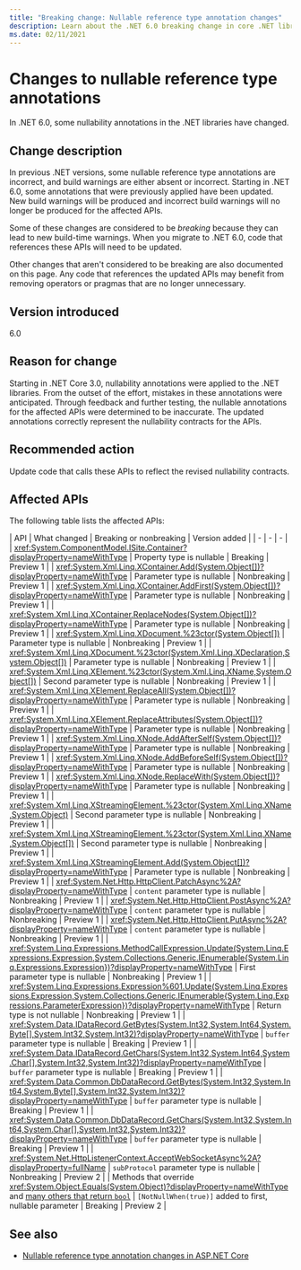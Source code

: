 ```yaml
---
title: "Breaking change: Nullable reference type annotation changes"
description: Learn about the .NET 6.0 breaking change in core .NET libraries where some nullable reference type annotations have changed.
ms.date: 02/11/2021
---
```

# Changes to nullable reference type annotations

In .NET 6.0, some nullability annotations in the .NET libraries have changed.

## Change description

In previous .NET versions, some nullable reference type annotations are incorrect, and build warnings are either absent or incorrect. Starting in .NET 6.0, some annotations that were previously applied have been updated. New build warnings will be produced and incorrect build warnings will no longer be produced for the affected APIs.

Some of these changes are considered to be *breaking* because they can lead to new build-time warnings. When you migrate to .NET 6.0, code that references these APIs will need to be updated.

Other changes that aren't considered to be breaking are also documented on this page. Any code that references the updated APIs may benefit from removing operators or pragmas that are no longer unnecessary.

## Version introduced

6.0

## Reason for change

Starting in .NET Core 3.0, nullability annotations were applied to the .NET libraries. From the outset of the effort, mistakes in these annotations were anticipated. Through feedback and further testing, the nullable annotations for the affected APIs were determined to be inaccurate. The updated annotations correctly represent the nullability contracts for the APIs.

## Recommended action

Update code that calls these APIs to reflect the revised nullability contracts.

## Affected APIs

The following table lists the affected APIs:

| API | What changed | Breaking or nonbreaking | Version added |
| - | - | - |
| <xref:System.ComponentModel.ISite.Container?displayProperty=nameWithType> | Property type is nullable | Breaking | Preview 1 |
| <xref:System.Xml.Linq.XContainer.Add(System.Object[])?displayProperty=nameWithType> | Parameter type is nullable | Nonbreaking | Preview 1 |
| <xref:System.Xml.Linq.XContainer.AddFirst(System.Object[])?displayProperty=nameWithType> | Parameter type is nullable | Nonbreaking | Preview 1 |
| <xref:System.Xml.Linq.XContainer.ReplaceNodes(System.Object[])?displayProperty=nameWithType> | Parameter type is nullable | Nonbreaking | Preview 1 |
| <xref:System.Xml.Linq.XDocument.%23ctor(System.Object[])> | Parameter type is nullable | Nonbreaking | Preview 1 |
| <xref:System.Xml.Linq.XDocument.%23ctor(System.Xml.Linq.XDeclaration,System.Object[])> | Parameter type is nullable | Nonbreaking | Preview 1 |
| <xref:System.Xml.Linq.XElement.%23ctor(System.Xml.Linq.XName,System.Object[])> | Second parameter type is nullable | Nonbreaking | Preview 1 |
| <xref:System.Xml.Linq.XElement.ReplaceAll(System.Object[])?displayProperty=nameWithType> | Parameter type is nullable | Nonbreaking | Preview 1 |
| <xref:System.Xml.Linq.XElement.ReplaceAttributes(System.Object[])?displayProperty=nameWithType> | Parameter type is nullable | Nonbreaking | Preview 1 |
| <xref:System.Xml.Linq.XNode.AddAfterSelf(System.Object[])?displayProperty=nameWithType> | Parameter type is nullable | Nonbreaking | Preview 1 |
| <xref:System.Xml.Linq.XNode.AddBeforeSelf(System.Object[])?displayProperty=nameWithType> | Parameter type is nullable | Nonbreaking | Preview 1 |
| <xref:System.Xml.Linq.XNode.ReplaceWith(System.Object[])?displayProperty=nameWithType> | Parameter type is nullable | Nonbreaking | Preview 1 |
| <xref:System.Xml.Linq.XStreamingElement.%23ctor(System.Xml.Linq.XName,System.Object)> | Second parameter type is nullable | Nonbreaking | Preview 1 |
| <xref:System.Xml.Linq.XStreamingElement.%23ctor(System.Xml.Linq.XName,System.Object[])> | Second parameter type is nullable | Nonbreaking | Preview 1 |
| <xref:System.Xml.Linq.XStreamingElement.Add(System.Object[])?displayProperty=nameWithType> | Parameter type is nullable | Nonbreaking | Preview 1 |
| <xref:System.Net.Http.HttpClient.PatchAsync%2A?displayProperty=nameWithType> | `content` parameter type is nullable | Nonbreaking | Preview 1 |
| <xref:System.Net.Http.HttpClient.PostAsync%2A?displayProperty=nameWithType> | `content` parameter type is nullable  | Nonbreaking | Preview 1 |
| <xref:System.Net.Http.HttpClient.PutAsync%2A?displayProperty=nameWithType> | `content` parameter type is nullable  | Nonbreaking | Preview 1 |
| <xref:System.Linq.Expressions.MethodCallExpression.Update(System.Linq.Expressions.Expression,System.Collections.Generic.IEnumerable{System.Linq.Expressions.Expression})?displayProperty=nameWithType> | First parameter type is nullable | Nonbreaking | Preview 1 |
| <xref:System.Linq.Expressions.Expression%601.Update(System.Linq.Expressions.Expression,System.Collections.Generic.IEnumerable{System.Linq.Expressions.ParameterExpression})?displayProperty=nameWithType> | Return type is not nullable | Nonbreaking | Preview 1 |
| <xref:System.Data.IDataRecord.GetBytes(System.Int32,System.Int64,System.Byte[],System.Int32,System.Int32)?displayProperty=nameWithType> | `buffer` parameter type is nullable | Breaking | Preview 1 |
| <xref:System.Data.IDataRecord.GetChars(System.Int32,System.Int64,System.Char[],System.Int32,System.Int32)?displayProperty=nameWithType> | `buffer` parameter type is nullable | Breaking | Preview 1 |
| <xref:System.Data.Common.DbDataRecord.GetBytes(System.Int32,System.Int64,System.Byte[],System.Int32,System.Int32)?displayProperty=nameWithType> | `buffer` parameter type is nullable | Breaking | Preview 1 |
| <xref:System.Data.Common.DbDataRecord.GetChars(System.Int32,System.Int64,System.Char[],System.Int32,System.Int32)?displayProperty=nameWithType> | `buffer` parameter type is nullable | Breaking | Preview 1 |
| <xref:System.Net.HttpListenerContext.AcceptWebSocketAsync%2A?displayProperty=fullName> | `subProtocol` parameter type is nullable | Nonbreaking | Preview 2 |
| Methods that override <xref:System.Object.Equals(System.Object)?displayProperty=nameWithType> and [many others that return `bool`](https://github.com/dotnet/runtime/pull/47598/files) | `[NotNullWhen(true)]` added to first, nullable parameter | Breaking | Preview 2 |

## See also

- [Nullable reference type annotation changes in ASP.NET Core](../../aspnet-core/6.0/nullable-reference-type-annotations-changed.md)

<!--

### Category

Core .NET libraries

### Affected APIs

- `P:System.ComponentModel.ISite.Container`
- `M:System.Xml.Linq.XContainer.Add(System.Object[])`
- `M:System.Xml.Linq.XContainer.AddFirst(System.Object[])`
- `M:System.Xml.Linq.XContainer.ReplaceNodes(System.Object[])`
- `M:System.Xml.Linq.XDocument.#ctor(System.Object[])`
- `M:System.Xml.Linq.XDocument.#ctor(System.Xml.Linq.XDeclaration,System.Object[])`
- `M:System.Xml.Linq.XElement.#ctor(System.Xml.Linq.XName,System.Object[])`
- `M:System.Xml.Linq.XElement.ReplaceAll(System.Object[])`
- `M:System.Xml.Linq.XElement.ReplaceAttributes(System.Object[])`
- `M:System.Xml.Linq.XNode.AddAfterSelf(System.Object[])`
- `M:System.Xml.Linq.XNode.AddBeforeSelf(System.Object[])`
- `M:System.Xml.Linq.XNode.ReplaceWith(System.Object[])`
- `M:System.Xml.Linq.XStreamingElement.#ctor(System.Xml.Linq.XName,System.Object)`
- `M:System.Xml.Linq.XStreamingElement.#ctor(System.Xml.Linq.XName,System.Object[])`
- `M:System.Xml.Linq.XStreamingElement.Add(System.Object[])`
- `O:System.Net.Http.HttpClient.PatchAsync`
- `O:System.Net.Http.HttpClient.PostAsync`
- `O:System.Net.Http.HttpClient.PutAsync`
- `M:System.Linq.Expressions.MethodCallExpression.Update(System.Linq.Expressions.Expression,System.Collections.Generic.IEnumerable{System.Linq.Expressions.Expression})`
- `M:System.Linq.Expressions.Expression%601.Update(System.Linq.Expressions.Expression,System.Collections.Generic.IEnumerable{System.Linq.Expressions.ParameterExpression})`
- `M:System.Data.IDataRecord.GetBytes(System.Int32,System.Int64,System.Byte[],System.Int32,System.Int32)`
- `M:System.Data.IDataRecord.GetChars(System.Int32,System.Int64,System.Char[],System.Int32,System.Int32)`
- `M:System.Data.Common.DbDataRecord.GetBytes(System.Int32,System.Int64,System.Byte[],System.Int32,System.Int32)`
- `M:System.Data.Common.DbDataRecord.GetChars(System.Int32,System.Int64,System.Char[],System.Int32,System.Int32)`

-->
